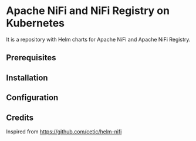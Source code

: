 # Apache NiFi and NiFi Registry on Kubernetes

It is a repository with Helm charts for Apache NiFi and Apache NiFi Registry.

## Prerequisites

## Installation

## Configuration

## Credits

Inspired from https://github.com/cetic/helm-nifi
